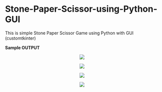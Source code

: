 # Stone-Paper-Scissor-using-Python-GUI
This is simple Stone Paper Scissor Game using Python with GUI (customtkinter)

**Sample OUTPUT**

<p align="center">
  <img src="https://github.com/TejasVarute/Stone-Paper-Scissor-using-Python-GUI/assets/65999219/cd3964e9-e16d-4427-bbb6-cfc17964d8bc">
</p> 
<p align="center">
  <img src="https://github.com/TejasVarute/Stone-Paper-Scissor-using-Python-GUI/assets/65999219/92fc052f-910f-4ea9-9854-738e094c9b82">
</p> 
<p align="center">
  <img src="https://github.com/TejasVarute/Stone-Paper-Scissor-using-Python-GUI/assets/65999219/5ced7140-9f2d-4ee5-855f-2c6c7d724fcb">
</p> 
<p align="center">
    <img src="https://github.com/TejasVarute/Stone-Paper-Scissor-using-Python-GUI/assets/65999219/755bba1f-36b9-4e9d-a43e-bc459fb1f979">
</p> 
